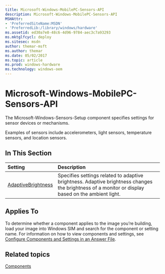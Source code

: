 ```yaml
---
title: Microsoft-Windows-MobilePC-Sensors-API
description: Microsoft-Windows-MobilePC-Sensors-API
MSHAttr:
- 'PreferredSiteName:MSDN'
- 'PreferredLib:/library/windows/hardware'
ms.assetid: ed30a7e8-48c6-4d96-9784-aec3c7a93293
ms.mktglfcycl: deploy
ms.sitesec: msdn
author: themar-msft
ms.author: themar
ms.date: 05/02/2017
ms.topic: article
ms.prod: windows-hardware
ms.technology: windows-oem
---
```

# Microsoft-Windows-MobilePC-Sensors-API

The Microsoft-Windows-Sensors-Setup component specifies settings for sensor devices or mechanisms.

Examples of sensors include accelerometers, light sensors, temperature sensors, and location sensors.

## In This Section

| Setting                 | Description                                                                           |
|:------------------------|:--------------------------------------------------------------------------------------|
| [AdaptiveBrightness](microsoft-windows-mobilepc-sensors-api-adaptivebrightness.md) | Specifies settings related to adaptive brightness. Adaptive brightness changes the brightness of a monitor or display based on the ambient light. |

## Applies To

To determine whether a component applies to the image you’re building, load your image into Windows SIM and search for the component or setting name. For information on how to view components and settings, see [Configure Components and Settings in an Answer File](https://docs.microsoft.com/en-us/windows-hardware/customize/desktop/wsim/configure-components-and-settings-in-an-answer-file).

## Related topics

[Components](components-b-unattend.md)
